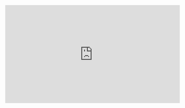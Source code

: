 <iframe width="560" height="315" src="https://www.youtube.com/embed/1tnj3UCkuxU" title="YouTube video player" frameborder="0" allow="accelerometer; autoplay; clipboard-write; encrypted-media; gyroscope; picture-in-picture" allowfullscreen></iframe>